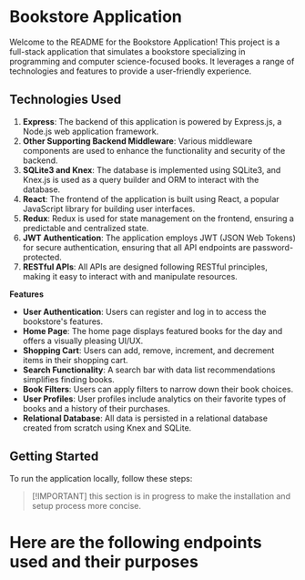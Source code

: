 # Bookstore Application

Welcome to the README for the Bookstore Application! This project is a full-stack application that simulates a bookstore specializing in programming and computer science-focused books. It leverages a range of technologies and features to provide a user-friendly experience.

## Technologies Used

1. **Express**: The backend of this application is powered by Express.js, a Node.js web application framework.
2. **Other Supporting Backend Middleware**: Various middleware components are used to enhance the functionality and security of the backend.
3. **SQLite3 and Knex**: The database is implemented using SQLite3, and Knex.js is used as a query builder and ORM to interact with the database.
4. **React**: The frontend of the application is built using React, a popular JavaScript library for building user interfaces.
5. **Redux**: Redux is used for state management on the frontend, ensuring a predictable and centralized state.
6. **JWT Authentication**: The application employs JWT (JSON Web Tokens) for secure authentication, ensuring that all API endpoints are password-protected.
7. **RESTful APIs**: All APIs are designed following RESTful principles, making it easy to interact with and manipulate resources.

****Features****

- **User Authentication**: Users can register and log in to access the bookstore's features.
- **Home Page**: The home page displays featured books for the day and offers a visually pleasing UI/UX.
- **Shopping Cart**: Users can add, remove, increment, and decrement items in their shopping cart.
- **Search Functionality**: A search bar with data list recommendations simplifies finding books.
- **Book Filters**: Users can apply filters to narrow down their book choices.
- **User Profiles**: User profiles include analytics on their favorite types of books and a history of their purchases.
- **Relational Database**: All data is persisted in a relational database created from scratch using Knex and SQLite.

## Getting Started

To run the application locally, follow these steps:

> [!IMPORTANT] this section is in progress to make the installation and setup process more concise.


# Here are the following endpoints used and their purposes